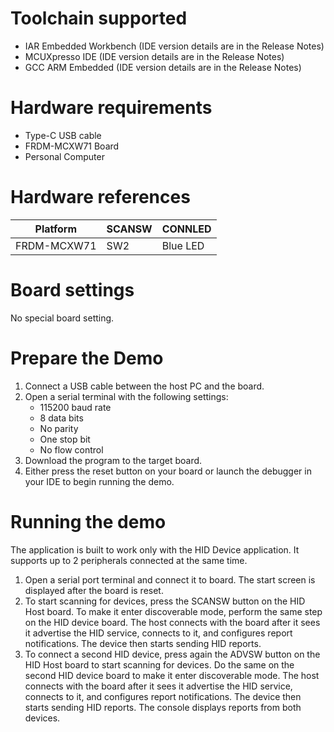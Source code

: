 Toolchain supported
===================
- IAR Embedded Workbench (IDE version details are in the Release Notes)
- MCUXpresso IDE (IDE version details are in the Release Notes)
- GCC ARM Embedded (IDE version details are in the Release Notes)

Hardware requirements
=====================
- Type-C USB cable
- FRDM-MCXW71 Board
- Personal Computer

Hardware references
=====================

| Platform                 | SCANSW      | CONNLED   |
| ------------------------ | ----------- | --------  |
| FRDM-MCXW71              | SW2         | Blue LED  |

Board settings
============
No special board setting.

Prepare the Demo
================
1.  Connect a USB cable between the host PC and the board.
2.  Open a serial terminal with the following settings:
    - 115200 baud rate
    - 8 data bits
    - No parity
    - One stop bit
    - No flow control
3.  Download the program to the target board.
4.  Either press the reset button on your board or launch the debugger in your IDE to begin running the demo.

Running the demo
================
The application is built to work only with the HID Device application. It supports up to 2 peripherals connected at the same time.

1. Open a serial port terminal and connect it to board. The start screen is displayed after the board is reset.
2. To start scanning for devices, press the SCANSW button on the HID Host board. To make it enter
discoverable mode, perform the same step on the HID device board. The host connects with the board after
it sees it advertise the HID service, connects to it, and configures report notifications. The device then starts
sending HID reports.
3. To connect a second HID device, press again the ADVSW button on the HID Host board to start scanning
for devices. Do the same on the second HID device board to make it enter discoverable mode. The host
connects with the board after it sees it advertise the HID service, connects to it, and configures report
notifications. The device then starts sending HID reports. The console displays reports from both devices.